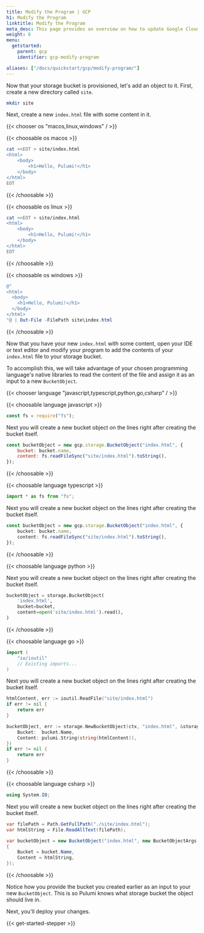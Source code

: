 ```yaml
---
title: Modify the Program | GCP
h1: Modify the Program
linktitle: Modify the Program
meta_desc: This page provides an overview on how to update Google Cloud (GCP) project from a Pulumi program.
weight: 6
menu:
  getstarted:
    parent: gcp
    identifier: gcp-modify-program

aliases: ["/docs/quickstart/gcp/modify-program/"]
---
```


Now that your storage bucket is provisioned, let's add an object to it. First, create a new directory called `site`.

```bash
mkdir site
```

Next, create a new `index.html` file with some content in it.

{{< chooser os "macos,linux,windows" / >}}

{{< choosable os macos >}}

```bash
cat <<EOT > site/index.html
<html>
    <body>
        <h1>Hello, Pulumi!</h1>
    </body>
</html>
EOT
```

{{< /choosable >}}

{{< choosable os linux >}}

```bash
cat <<EOT > site/index.html
<html>
    <body>
        <h1>Hello, Pulumi!</h1>
    </body>
</html>
EOT
```

{{< /choosable >}}

{{< choosable os windows >}}

```powershell
@"
<html>
  <body>
    <h1>Hello, Pulumi!</h1>
  </body>
</html>
"@ | Out-File -FilePath site\index.html
```

{{< /choosable >}}

Now that you have your new `index.html` with some content, open your IDE or text editor and modify your program to add the contents of your `index.html` file to your storage bucket.

To accomplish this, we will take advantage of your chosen programming language's native libraries to read the content of the file and assign it as an input to a new  `BucketObject`.

{{< chooser language "javascript,typescript,python,go,csharp" / >}}

{{< choosable language javascript >}}

```javascript
const fs = require("fs");
```

Next you will create a new bucket object on the lines right after creating the bucket itself.

```javascript
const bucketObject = new gcp.storage.BucketObject("index.html", {
    bucket: bucket.name,
    content: fs.readFileSync("site/index.html").toString(),
});
```

{{< /choosable >}}

{{< choosable language typescript >}}

```typescript
import * as fs from "fs";
```

Next you will create a new bucket object on the lines right after creating the bucket itself.

```typescript
const bucketObject = new gcp.storage.BucketObject("index.html", {
    bucket: bucket.name,
    content: fs.readFileSync("site/index.html").toString(),
});
```

{{< /choosable >}}

{{< choosable language python >}}

Next you will create a new bucket object on the lines right after creating the bucket itself.

```python
bucketObject = storage.BucketObject(
    'index.html',
    bucket=bucket,
    content=open('site/index.html').read(),
)
```

{{< /choosable >}}

{{< choosable language go >}}

```go
import (
    "io/ioutil"
    // Existing imports...
)
```

Next you will create a new bucket object on the lines right after creating the bucket itself.

```go
htmlContent, err := ioutil.ReadFile("site/index.html")
if err != nil {
    return err
}

bucketObject, err := storage.NewBucketObject(ctx, "index.html", &storage.BucketObjectArgs{
    Bucket:  bucket.Name,
    Content: pulumi.String(string(htmlContent)),
})
if err != nil {
    return err
}
```

{{< /choosable >}}

{{< choosable language csharp >}}

```csharp
using System.IO;
```

Next you will create a new bucket object on the lines right after creating the bucket itself.

```csharp
var filePath = Path.GetFullPath("./site/index.html");
var htmlString = File.ReadAllText(filePath);

var bucketObject = new BucketObject("index.html", new BucketObjectArgs
{
    Bucket = bucket.Name,
    Content = htmlString,
});
```

{{< /choosable >}}

Notice how you provide the bucket you created earlier as an input to your new `BucketObject`. This is so Pulumi knows what storage bucket the object should live in.

Next, you'll deploy your changes.

{{< get-started-stepper >}}
